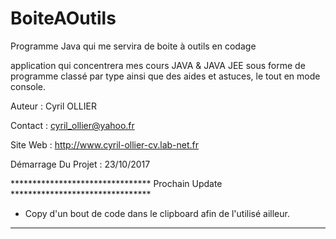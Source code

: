 # BoiteAOutils
Programme Java qui me servira de boite à outils en codage

application qui concentrera mes cours JAVA & JAVA JEE sous forme de programme classé par type 
ainsi que des aides et astuces, le tout en mode console.

Auteur : Cyril OLLIER

Contact : cyril_ollier@yahoo.fr

Site Web : http://www.cyril-ollier-cv.lab-net.fr

Démarrage Du Projet : 23/10/2017


******************************** Prochain Update ********************************
- Copy d'un bout de code dans le clipboard afin de l'utilisé ailleur.
*********************************************************************************
